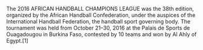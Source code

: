 The 2016 AFRICAN HANDBALL CHAMPIONS LEAGUE was the 38th edition, organized by the African Handball Confederation, under the auspices of the International Handball Federation, the handball sport governing body. The tournament was held from October 21–30, 2016 at the Palais de Sports de Ouagadougou in Burkina Faso, contested by 10 teams and won by Al Ahly of Egypt.[1]
